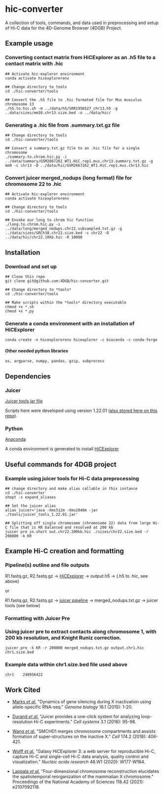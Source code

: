 # hic-converter
A collection of tools, commands, and data used in preprocessing and setup of Hi-C data for the 4D-Genome Browser (4DGB) Project.

## Example usage
### Converting contact matrix from HiCExplorer as an .h5 file to a contact matrix with .hic
    
```
## Activate hic-explorer environment
conda activate hicexplorerenv

## Change directory to tools
cd ./hic-converter/tools

## Convert the .h5 file to .hic formated file for Mus musculus chromosome 13
./h5.to.hic.sh -m ../data/h5/SRR1956527_chr13.h5 -g ..data/sizes/mm10.chr13.size.bed -o ../data/hic/
```

### Generating a .hic file from .summary.txt.gz file

```
## Change directory to tools
cd ./hic-converter/tools

## Convert a summary.txt.gz file to an .hic file for a single chromosome
./summary.to.chrom.hic.py -i ../data/summary/GSM2667262_WT1.HiC.rep1.mus.chr13.summary.txt.gz -g mm9 -c chr13 -O ../data/hic/GSM2667262_WT1.HiC.rep1.mus.chr13.hic
```

### Convert juicer merged_nodups (long format) file for chromosome 22 to .hic

```
## Activate hic-explorer environment
conda activate hicexplorerenv

## Change directory to tools
cd ./hic-converter/tools

## Envoke our long to chrom hic function
./long.to.chrom.hic.py -i ../data/long/merged_nodups.chr22.subsampled.txt.gz -g ../data/sizes/GRCh38.chr22.size.bed -c chr22 -O ../data/hic/chr22.10kb.hic -R 10000
````

## Installation
### Download and set up

```
## Clone this repo
git clone git@github.com:4DGB/hic-converter.git

## Change directory to *tools*
cd ./hic-converter/tools

## Make scripts within the *tools* directory executable
chmod +x *.sh
chmod +x *.py
```

### Generate a conda environment with an installation of HiCExplorer
```
conda create -n hicexplorerenv hicexplorer -c bioconda -c conda-forge
```

#### Other needed python libraries
    os, argparse, numpy, pandas, gzip, subprocess

## Dependencies
### Juicer
[Juicer tools jar file](https://github.com/aidenlab/juicer/wiki/Download) 

Scripts here were developed using version 1.22.01 ([also stored here on this repo](https://github.com/4DGB/hic-converter/tree/main/tools)).

### Python
[Anaconda](https://www.anaconda.com/products/individual) 

A conda environment is generated to install [HiCExplorer](https://hicexplorer.readthedocs.io/en/latest/index.html)

## Useful commands for 4DGB project
### Example using juicer tools for Hi-C data preprocessing

```
## change directory and make alias callable in this instance
cd ./hic-converter
shopt -s expand_aliases

## Set the juicer alias
alias juicer='java -Xms512m -Xmx2048m -jar ./tools/juicer_tools_1.22.01.jar'

## Splitting off single chromosome (chromosome 22) data from large Hi-C file that is KR balanced and resolved at 200 kb
juicer pre in.short out.chr22.200kb.hic ./sizes/chr22.size.bed -r 200000 -k KR
```

## Example Hi-C creation and formatting
### Pipeline(s) outline and file outputs
R1.fastq.gz, R2.fastq.gz ->  [HiCExplorer](https://hicexplorer.readthedocs.io/en/latest/)  -> output.h5 -> (.h5 to .hic, see above)

or
 
R1.fastq.gz, R2.fastq.gz -> [juicer pipeline](https://github.com/aidenlab/juicer/wiki) -> merged_nodups.txt.gz -> juicer tools (see below)

### Formatting with Juicer Pre
### Using juicer pre to extract contacts along chromosome 1, with 200 kb resolution, and Knight Runiz correction.
    juicer pre -k KR -r 200000 merged_nodups.txt.gz output.chr1.hic chr1.size.bed

### Example data within chr1.size.bed file used above
    chr1	248956422

## Work Cited

- [Marks *et al.*](https://genomebiology.biomedcentral.com/articles/10.1186/s13059-015-0698-x) "Dynamics of gene silencing during X inactivation using allele-specific RNA-seq." *Genome biology* 16.1 (2015): 1-20.

- [Durand *et al.*](https://www.sciencedirect.com/science/article/pii/S2405471216302198) "Juicer provides a one-click system for analyzing loop-resolution Hi-C experiments." *Cell systems* 3.1 (2016): 95-98.

- [Wang *et al.*](https://www.sciencedirect.com/science/article/pii/S0092867418305841) "SMCHD1 merges chromosome compartments and assists formation of super-structures on the inactive X." *Cell* 174.2 (2018): 406-421.

- [Wolff *et al.*](https://hicexplorer.readthedocs.io/en/latest/index.html) "Galaxy HiCExplorer 3: a web server for reproducible Hi-C, capture Hi-C and single-cell Hi-C data analysis, quality control and visualization." *Nucleic acids research* 48.W1 (2020): W177-W184.

- [Lappala *et al.*](https://www.pnas.org/doi/abs/10.1073/pnas.2107092118) "Four-dimensional chromosome reconstruction elucidates the spatiotemporal reorganization of the mammalian X chromosome." Proceedings of the National Academy of Sciences 118.42 (2021): e2107092118.